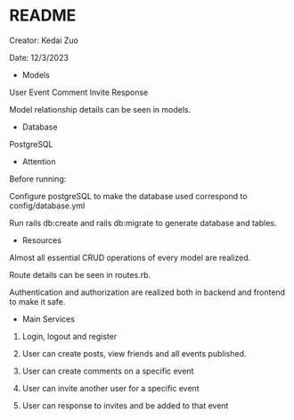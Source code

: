 # README

Creator: Kedai Zuo

Date: 12/3/2023

* Models

User
Event
Comment
Invite
Response

Model relationship details can be seen in models.

* Database

PostgreSQL


* Attention

Before running:

Configure postgreSQL to make the database used correspond to config/database.yml

Run rails db:create and rails db:migrate to generate database and tables.



* Resources

Almost all essential CRUD operations of every model are realized.

Route details can be seen in routes.rb.

Authentication and authorization are realized both in backend and frontend to make it safe.


* Main Services 

1. Login, logout and register

2. User can create posts, view friends and all events published.

3. User can create comments on a specific event

4. User can invite another user for a specific event

5. User can response to invites and be added to that event





